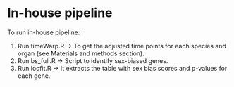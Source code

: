 # In-house pipeline

To run in-house pipeline:
1) Run timeWarp.R -> To get the adjusted time points for each species and organ (see Materials and methods section).
2) Run bs_full.R -> Script to identify sex-biased genes.
3) Run locfit.R -> It extracts the table with sex bias scores and p-values for each gene.
